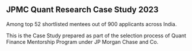 ## JPMC Quant Research Case Study 2023

Among top 52 shortlisted mentees out of 900 applicants across India. 
  
This is the Case Study prepared as part of the selection process of Quant Finance Mentorship Program under JP Morgan Chase and Co.
